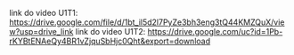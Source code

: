 link do video U1T1: https://drive.google.com/file/d/1bt_il5d2l7PyZe3bh3eng3tQ44KMZQuX/view?usp=drive_link
link do video U1T2: https://drive.google.com/uc?id=1Pb-rKYBtENAeQy4BR1vZjquSbHjc0Qht&export=download
